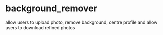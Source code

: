 # background_remover
allow users to upload photo, remove background, centre profile and allow users to download refined photos
